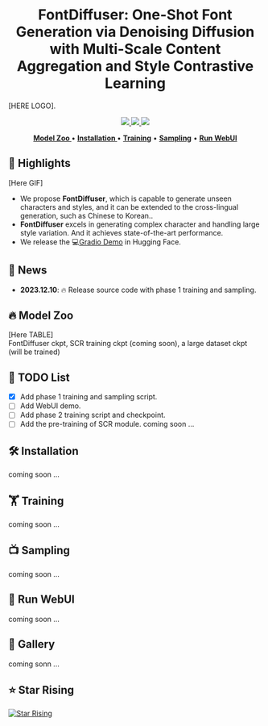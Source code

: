 <div align=center>

# FontDiffuser: One-Shot Font Generation via Denoising Diffusion with Multi-Scale Content Aggregation and Style Contrastive Learning

</div>

[HERE LOGO].  

<p align="center">
    <a href='111'><img src='https://img.shields.io/badge/Arxiv-2312.98527-red'>
    <a href='https://github.com/yeungchenwa/FontDiffuser'><img src='https://img.shields.io/badge/Code-aka.ms/fontdiffuser-yellow'>
    <!-- </a> [![Hugging Face Spaces](https://img.shields.io/badge/%F0%9F%A4%97%20Hugging%20Face-TextDiffuser-blue)](https://huggingface.co/spaces/JingyeChen22/TextDiffuser) -->
    <a href=''><img src='https://img.shields.io/badge/GoogleColab-link-purple'>    
</p>


<p align="center">
   <strong><a href="#Model-Zoo">Model Zoo </a></strong> •
   <strong><a href="#Installation">Installation </a></strong> •
   <strong><a href="#Training">Training</a></strong> •
   <strong><a href="#Sampling">Sampling</a></strong> •
   <strong><a href="#Run-WebUI">Run WebUI</a></strong>   
</p>

## 🌟 Highlights
[Here GIF]
+ We propose **FontDiffuser**, which is capable to generate unseen characters and styles, and it can be extended to the cross-lingual generation, such as Chinese to Korean..
+ **FontDiffuser** excels in generating complex character and handling large style variation. And it achieves state-of-the-art performance. 
+ We release the 💻[Gradio Demo]() in Hugging Face.  

## 📅 News
- **2023.12.10**: 🔥 Release source code with phase 1 training and sampling.

## 🔥 Model Zoo
[Here TABLE]  
FontDiffuser ckpt, SCR training ckpt (coming soon), a large dataset ckpt (will be trained)

## 🚧 TODO List
- [x] Add phase 1 training and sampling script.
- [ ] Add WebUI demo.
- [ ] Add phase 2 training script and checkpoint.
- [ ] Add the pre-training of SCR module.
coming soon ...

## 🛠️ Installation
coming soon ...

## 🏋️ Training
coming soon ...

## 📺 Sampling
coming soon ...

## 📱 Run WebUI
coming soon ...

## 🌄 Gallery
coming sonn ...

## ⭐ Star Rising
[![Star Rising](https://api.star-history.com/svg?repos=yeungchenwa/FontDiffuser&type=Timeline)](https://star-history.com/#yeungchenwa/FontDiffuser&Timeline)
